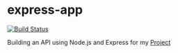# express-app

[![Build Status](https://travis-ci.com/inezabonte/express-app.svg?branch=testing)](https://travis-ci.com/inezabonte/express-app)

Building an API using Node.js and Express for my [Project](https://github.com/inezabonte/Bonte-MyBrand)
